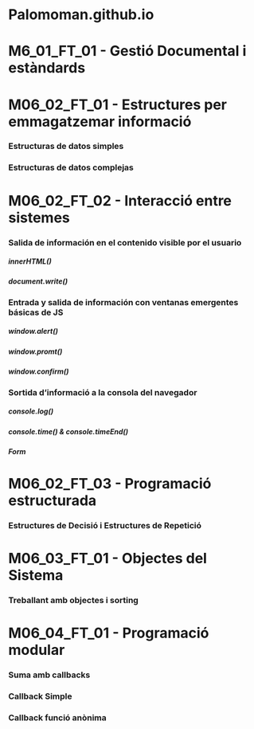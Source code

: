 # Palomoman.github.io
<h1>M6_01_FT_01 - Gestió Documental i estàndards</h1>
<script async src="//jsfiddle.net/Palomoman/whpuat5g/19/embed/"></script>
<h1>M06_02_FT_01 - Estructures per emmagatzemar informació</h1>
<h3>Estructuras de datos simples</h3>
<script async src="//jsfiddle.net/Palomoman/p37u5y8o/32/embed/"></script>
<script async src="//jsfiddle.net/Palomoman/kw7zgc5e/15/embed/"></script>
<h3>Estructuras de datos complejas</h3>
<script async src="//jsfiddle.net/Palomoman/rbfLdykv/22/embed/"></script>
<h1>M06_02_FT_02 - Interacció entre sistemes</h1>
<h3>Salida de información en el contenido visible por el usuario</h3>
<h5>innerHTML()</h5>
<script async src="//jsfiddle.net/Palomoman/r92pd4av/16/embed/"></script>
<h5>document.write()</h5>
<script async src="//jsfiddle.net/Palomoman/p2thc6qg/24/embed/"></script>
<h3>Entrada y salida de información con ventanas emergentes básicas de JS</h3>
<h5>window.alert()</h5>
<script async src="//jsfiddle.net/Palomoman/8qh7grjz/10/embed/"></script>
<h5>window.promt()</h5>
<script async src="//jsfiddle.net/Palomoman/cpmq9270/5/embed/"></script>
<h5>window.confirm()</h5>
<script async src="//jsfiddle.net/Palomoman/07genuro/3/embed/"></script>
<h3>Sortida d’informació a la consola del navegador</h3>
<h5>console.log()</h5>
<script async src="//jsfiddle.net/Palomoman/w90epLrh/6/embed/"></script>
<h5>console.time() & console.timeEnd()</h5>
<script async src="//jsfiddle.net/Palomoman/0uzhc59b/5/embed/"></script>
<h5>Form</h5>
<script async src="//jsfiddle.net/Palomoman/pugoz9fr/10/embed/"></script>
<h1>M06_02_FT_03 - Programació estructurada</h1>
<h3>Estructures de Decisió i Estructures de Repetició</h3>
<script async src="//jsfiddle.net/Palomoman/tjgqdmzh/29/embed/"></script>
<h1>M06_03_FT_01 - Objectes del Sistema</h1>
<h3>Treballant amb objectes i sorting</h3>
<script async src="//jsfiddle.net/Palomoman/18s4pb56/15/embed/"></script>
<h1>M06_04_FT_01 - Programació modular</h1>
<h3>Suma amb callbacks</h3>
<script async src="//jsfiddle.net/Palomoman/oL1dna08/2/embed/"></script>
<h3>Callback Simple</h3>
<script async src="//jsfiddle.net/Palomoman/L3mue5xq/2/embed/"></script>
<h3>Callback funció anònima</h3>
<script async src="//jsfiddle.net/Palomoman/e6tu491a/1/embed/"></script>

